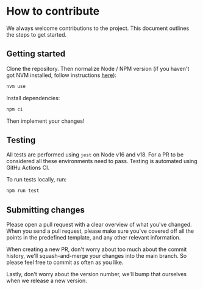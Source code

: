 # How to contribute

We always welcome contributions to the project. This document outlines the steps to get started.

## Getting started

Clone the repository. Then normalize Node / NPM version (if you haven't got NVM installed, follow instructions [here](https://github.com/nvm-sh/nvm)):

```bash
nvm use
```

Install dependencies:

```bash
npm ci
```

Then implement your changes!

## Testing

All tests are performed using `jest` on Node v16 and v18. For a PR to be considered all these environments need to pass. Testing is automated using GitHu Actions CI.

To run tests locally, run:

```bash
npm run test
```

## Submitting changes

Please open a pull request with a clear overview of what you've changed. When you send a pull request, please make sure you've covered off all the points in the predefined template, and any other relevant information.

When creating a new PR, don't worry about too much about the commit history, we'll squash-and-merge your changes into the main branch. So please feel free to commit as often as you like.

Lastly, don't worry about the version number, we'll bump that ourselves when we release a new version.
